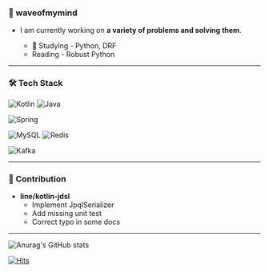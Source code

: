 ### 🌊 waveofmymind

- I am currently working on **a variety of problems and solving them**.

  - 👀 Studying - Python, DRF
  - Reading - Robust Python
    
---

### 🛠️ Tech Stack

![Kotlin](https://img.shields.io/badge/Kotlin-B75EA4?style=for-the-badge&logo=kotlin&logoColor=F6891F)
![Java](https://img.shields.io/badge/JAVA-007396?style=for-the-badge&logo=java&logoColor=white)

![Spring](https://img.shields.io/badge/Spring-6DB33F?style=for-the-badge&logo=spring&logoColor=white)

![MySQL](https://img.shields.io/badge/MySQL-4479A1?style=for-the-badge&logo=MySQL&logoColor=fff) ![Redis](https://img.shields.io/badge/redis-%23DD0031.svg?&style=for-the-badge&logo=redis&logoColor=white)

![Kafka](https://img.shields.io/badge/Apache_Kafka-231F20?style=for-the-badge&logo=apache-kafka&logoColor=white)

---

### 📮 Contribution

- **line/kotlin-jdsl**
    - Implement JpqlSerializer
    - Add missing unit test
    - Correct typo in some docs

---

![Anurag's GitHub stats](https://github-readme-stats.vercel.app/api?username=waveofmymind&show_icons=true&theme=dark)

[![Hits](https://hits.seeyoufarm.com/api/count/incr/badge.svg?url=https%3A%2F%2Fgithub.com%2Fwaveofmymind&count_bg=%2379C83D&title_bg=%23555555&icon=&icon_color=%23E7E7E7&title=hits&edge_flat=false)](https://hits.seeyoufarm.com)

